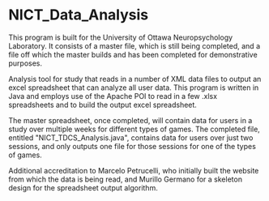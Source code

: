 # NICT_Data_Analysis
This program is built for the University of Ottawa Neuropsychology Laboratory.
It consists of a master file, which is still being completed, and a file off which the master builds and has been completed for demonstrative purposes.

Analysis tool for study that reads in a number of XML data files to output an excel spreadsheet that can analyze all user data.
This program is written in Java and employs use of the Apache POI to read in a few .xlsx spreadsheets and to build the output excel spreadsheet.

The master spreadsheet, once completed, will contain data for users in a study over multiple weeks for different types of games. The completed file, entitled "NICT_TDCS_Analysis.java", contains data for users over just two sessions, and only outputs one file for those sessions for one of the types of games.

Additional accreditation to Marcelo Petrucelli, who initially built the website from which the data is being read, and Murillo Germano for a skeleton design for the spreadsheet output algorithm.
